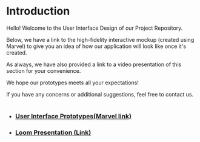 # Introduction

Hello! Welcome to the User Interface Design of our Project Repository. 

Below, we have a link to the high-fidelity interactive mockup (created using Marvel) to give you an idea of how our application will look like once it's created.

As always, we have also provided a link to a video presentation of this section for your convenience. 

We hope our prototypes meets all your expectations! 

If you have any concerns or additional suggestions, feel free to contact us.

#

- ### [User Interface  Prototypes(Marvel link)](https://marvelapp.com/prototype/340hhbeg)
- ### [Loom Presentation (Link)]()
